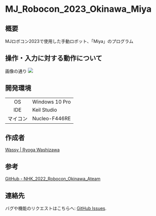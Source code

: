 # MJ_Robocon_2023_Okinawa_Miya
## 概要
MJロボコン2023で使用した手動ロボット、「Miya」のプログラム

## 操作・入力に対する動作について
画像の通り
<img with="30%" src="https://user-images.githubusercontent.com/74349349/221130258-b218a59b-e64c-4a74-b2f6-33b522ceb3e1.png">

## 開発環境
|        ||
|  :-:   | ----- |
| OS     | Windows 10 Pro |
| IDE    | Keil Studio |
| マイコン | Nucleo-F446RE |

## 作成者
[Wassy | Ryoga Washizawa](https://github.com/wassy310)

## 参考
[GitHub - NHK_2022_Robocon_Okinawa_Ateam](https://github.com/ByakkoMatsumiya/NHK_2022_Robocon_Okinawa_Ateam)

## 連絡先
バグや機能のリクエストはこちらへ: [GitHub Issues](https://github.com/wassy310/MJ_Robocon_2023_Okinawa/issues).
